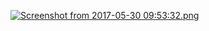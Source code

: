 [![Screenshot from 2017-05-30 09:53:32.png](https://s30.postimg.org/4p28bzjht/Screenshot_from_2017-05-30_09_53_32.png)](https://postimg.org/image/i5z6uutt9/)

